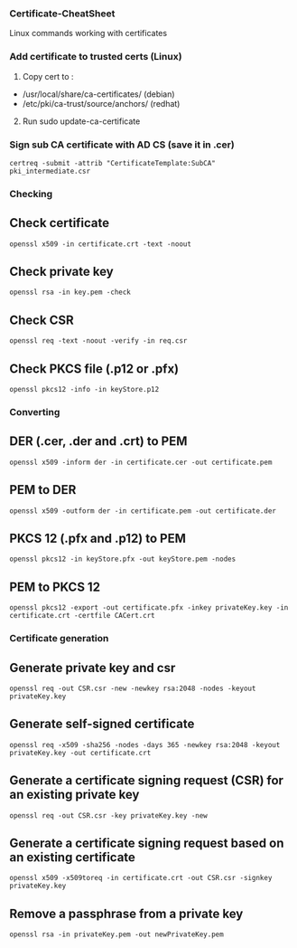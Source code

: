 ### Certificate-CheatSheet
Linux commands working with certificates

### Add certificate to trusted certs (Linux)
1. Copy cert to :
* /usr/local/share/ca-certificates/ (debian) 
* /etc/pki/ca-trust/source/anchors/ (redhat)

2. Run sudo update-ca-certificate

### Sign sub CA certificate with AD CS (save it in .cer)
```certreq -submit -attrib "CertificateTemplate:SubCA" pki_intermediate.csr```

### Checking 
## Check certificate
```openssl x509 -in certificate.crt -text -noout```

## Check private key 
```openssl rsa -in key.pem -check```

## Check CSR 
```openssl req -text -noout -verify -in req.csr```

## Check PKCS file (.p12 or .pfx)
```openssl pkcs12 -info -in keyStore.p12```


### Converting
## DER (.cer, .der and .crt) to PEM
```openssl x509 -inform der -in certificate.cer -out certificate.pem```

## PEM to DER
```openssl x509 -outform der -in certificate.pem -out certificate.der```

## PKCS 12 (.pfx and .p12) to PEM
```openssl pkcs12 -in keyStore.pfx -out keyStore.pem -nodes```

## PEM to PKCS 12 
```openssl pkcs12 -export -out certificate.pfx -inkey privateKey.key -in certificate.crt -certfile CACert.crt```


### Certificate generation
## Generate private key and csr
```openssl req -out CSR.csr -new -newkey rsa:2048 -nodes -keyout privateKey.key```

## Generate self-signed certificate
```openssl req -x509 -sha256 -nodes -days 365 -newkey rsa:2048 -keyout privateKey.key -out certificate.crt```

## Generate a certificate signing request (CSR) for an existing private key 
```openssl req -out CSR.csr -key privateKey.key -new```

## Generate a certificate signing request based on an existing certificate 
```openssl x509 -x509toreq -in certificate.crt -out CSR.csr -signkey privateKey.key```

## Remove a passphrase from a private key 
```openssl rsa -in privateKey.pem -out newPrivateKey.pem```